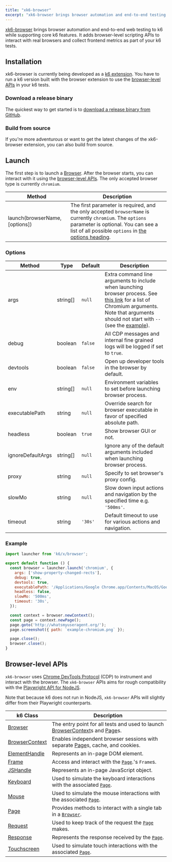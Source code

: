 ```yaml
---
title: "xk6-browser"
excerpt: "xk6-browser brings browser automation and end-to-end testing to k6 while supporting core k6 features. It allows you to interact with real browsers and collect frontend metrics as part of your k6 tests."
---
```


[xk6-browser](https://github.com/grafana/xk6-browser) brings browser automation and end-to-end web testing to k6 while supporting core k6 features. It adds browser-level scripting APIs to interact with real browsers and collect frontend metrics as part of your k6 tests.

## Installation

xk6-browser is currently being developed as a [k6 extension](/extensions). You have to run a k6 version built with the browser extension to use the [browser-level APIs](#browser-level-apis) in your k6 tests.

### Download a release binary

The quickest way to get started is to [download a release binary from GitHub](https://github.com/grafana/xk6-browser/releases).

### Build from source

If you're more adventurous or want to get the latest changes of the xk6-browser extension, you can also build from source. 

<InstallationInstructions extensionUrl="github.com/grafana/xk6-browser"/>

## Launch

The first step is to launch a [Browser](/javascript-api/xk6-browser/browser). After the browser starts, you can interact with it using the [browser-level APIs](#browser-level-apis). The only accepted browser type is currently `chromium`.

| Method                         | Description                                                                                                                                                                                                         |
|--------------------------------|---------------------------------------------------------------------------------------------------------------------------------------------------------------------------------------------------------------------|
| launch(browserName, [options]) | The first parameter is required, and the only accepted `browserName` is currently `chromium`. The `options` parameter is optional. You can see a list of all possible `options` in [the options heading](#options). |

### Options

| Method            | Type     | Default | Description                                                                                                                                                                                                                                                           |
|-------------------|----------|---------|-----------------------------------------------------------------------------------------------------------------------------------------------------------------------------------------------------------------------------------------------------------------------|
| args              | string[] | `null`  | Extra command line arguments to include when launching browser process. See [this link](https://peter.sh/experiments/chromium-command-line-switches/) for a list of Chromium arguments. Note that arguments should not start with `--` (see the [example](#example)). |
| debug             | boolean  | `false` | All CDP messages and internal fine grained logs will be logged if set to `true`.                                                                                                                                                                                      |
| devtools          | boolean  | `false` | Open up developer tools in the browser by default.                                                                                                                                                                                                                    |
| env               | string[] | `null`  | Environment variables to set before launching browser process.                                                                                                                                                                                                        |
| executablePath    | string   | `null`  | Override search for browser executable in favor of specified absolute path.                                                                                                                                                                                           |
| headless          | boolean  | `true`  | Show browser GUI or not.                                                                                                                                                                                                                                              |
| ignoreDefaultArgs | string[] | `null`  | Ignore any of the default arguments included when launching browser process.                                                                                                                                                                                          |
| proxy             | string   | `null`  | Specify to set browser's proxy config.                                                                                                                                                                                                                                |
| slowMo            | string   | `null`  | Slow down input actions and navigation by the specified time e.g. `'500ms'`.                                                                                                                                                                                          |
| timeout           | string   | `'30s'` | Default timeout to use for various actions and navigation.                                                                                                                                                                                                            |

### Example

<CodeGroup labels={[]}>

<!-- eslint-skip -->

```javascript
import launcher from 'k6/x/browser';

export default function () {
  const browser = launcher.launch('chromium', {
    args: ['show-property-changed-rects'],
    debug: true,
    devtools: true,
    executablePath: '/Applications/Google Chrome.app/Contents/MacOS/Google Chrome',
    headless: false,
    slowMo: '500ms',
    timeout: '30s',
  });

  const context = browser.newContext();
  const page = context.newPage();
  page.goto('http://whatsmyuseragent.org/');
  page.screenshot({ path: `example-chromium.png` });

  page.close();
  browser.close();
}
```

</CodeGroup>

## Browser-level APIs

`xk6-browser` uses [Chrome DevTools Protocol](https://chromedevtools.github.io/devtools-protocol/) (CDP) to instrument and interact with the browser. The `xk6-browser` APIs aims for rough compatibility with the [Playwright API for NodeJS](https://playwright.dev/docs/api/class-playwright). 

Note that because k6 does not run in NodeJS, `xk6-browser` APIs will slightly differ from their Playwright counterparts.

| k6 Class                                                                | Description                                                                                                                                                     |
|-------------------------------------------------------------------------|-----------------------------------------------------------------------------------------------------------------------------------------------------------------|
| <BWIPT /> [Browser](/javascript-api/xk6-browser/browser/)               | The entry point for all tests and used to launch [BrowserContext](/javascript-api/xk6-browser/browsercontext/)s and [Page](/javascript-api/xk6-browser/page/)s. |
| <BWIPT /> [BrowserContext](/javascript-api/xk6-browser/browsercontext/) | Enables independent browser sessions with separate [Page](/javascript-api/xk6-browser/page/)s, cache, and cookies.                                              |
| <BWIPT /> [ElementHandle](/javascript-api/xk6-browser/elementhandle/)   | Represents an in-page DOM element.                                                                                                                              |
| <BWIPT /> [Frame](/javascript-api/xk6-browser/frame/)                   | Access and interact with the [`Page`](/javascript-api/xk6-browser/page/).'s `Frame`s.                                                                           |
| [JSHandle](/javascript-api/xk6-browser/jshandle)                        | Represents an in-page JavaScript object.                                                                                                                        |
| [Keyboard](/javascript-api/xk6-browser/keyboard/)                       | Used to simulate the keyboard interactions with the associated [`Page`](/javascript-api/xk6-browser/page/).                                                     |
| [Mouse](/javascript-api/xk6-browser/mouse/)                             | Used to simulate the mouse interactions with the associated [`Page`](/javascript-api/xk6-browser/page/).                                                        |
| <BWIPT /> [Page](/javascript-api/xk6-browser/page/)                     | Provides methods to interact with a single tab in a [`Browser`](/javascript-api/xk6-browser/browser/).                                                          |
| <BWIPT /> [Request](/javascript-api/xk6-browser/request/)               | Used to keep track of the request the [`Page`](/javascript-api/xk6-browser/page/) makes.                                                                        |
| <BWIPT /> [Response](/javascript-api/xk6-browser/response/)             | Represents the response received by the [`Page`](/javascript-api/xk6-browser/page/).                                                                            |
| [Touchscreen](/javascript-api/xk6-browser/touchscreen/)                 | Used to simulate touch interactions with the associated [`Page`](/javascript-api/xk6-browser/page/).                                                            |

